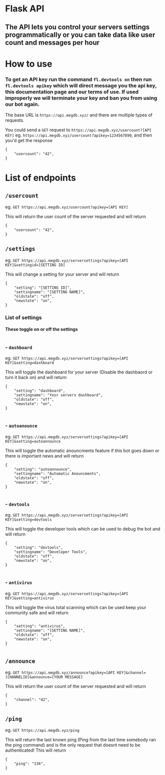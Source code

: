 # Flask API
## The API lets you control your servers settings programmatically or you can take data like user count and messages per hour

# How to use
### To get an API key run the command `fl.devtools on` then run `fl.devtools apikey` which will direct message you the api key, this documentation page and our terms of use. If used improperly we will terminate your key and ban you from using our bot again.

The base URL is `https://api.megdb.xyz/` and there are multiple types of requests.

You could send a `GET` request to `https://api.megdb.xyz/usercount?[API KEY]` eg. `https://api.megdb.xyz/usercount?apikey=1234567890`, and then you'd get the response 
```
{
    "usercount": "42",
}
```

# List of endpoints

## `/usercount`
eg. `GET https://api.megdb.xyz/usercount?apikey=[API KEY]`

This will return the user count of the server requested and will return
```
{
    "usercount": "42",
}
```

## `/settings`
eg. `GET https://api.megdb.xyz/serversettings?apikey=[API KEY]&settingid=[SETTING ID]`

This will change a setting for your server and will return
```
{
    "setting": "[SETTING ID]",
    "settingname": "[SETTING NAME]",
    "oldstate": "off",
    "newstate": "on",
}
```

### List of settings
#### These toggle on or off the settings
# 
### - `dashboard`
eg. `GET https://api.megdb.xyz/serversettings?apikey=[API KEY]&setting=dashboard`

This will toggle the dashboard for your server (Disable the dashbaord or turn it back on) and will return
```
{
    "setting": "dashboard",
    "settingname": "Your servers dashboard",
    "oldstate": "off",
    "newstate": "on",
}
```
# 
### - `autoanounce`
eg. `GET https://api.megdb.xyz/serversettings?apikey=[API KEY]&setting=autoannounce`

This will toggle the automatic anouncments feature if this bot goes down or there is important news and will return
```
{
    "setting": "autoannounce",
    "settingname": "Automatic Anouncments",
    "oldstate": "off",
    "newstate": "on",
}
```
# 
### - `devtools`
eg. `GET https://api.megdb.xyz/serversettings?apikey=[API KEY]&setting=devtools`

This will toggle the developer tools which can be used to debug the bot and will return
```
{
    "setting": "devtools",
    "settingname": "Developer Tools",
    "oldstate": "off",
    "newstate": "on",
}
```
# 
### - `antivirus`
eg. `GET https://api.megdb.xyz/serversettings?apikey=[API KEY]&setting=antivirus`

This will toggle the virus total scanning which can be used keep your community safe and will return
```
{
    "setting": "antivirus",
    "settingname": "[SETTING NAME]",
    "oldstate": "off",
    "newstate": "on",
}
```
#

## `/announce`
eg. `GET https://api.megdb.xyz/announce?apikey=[API KEY]&channel=[CHANNELID]&announce=[YOUR MESSAGE]`

This will return the user count of the server requested and will return
```
{
    "channel": "42",
}
```

## `/ping`
eg. `GET https://api.megdb.xyz/ping`

This will return the last known ping (Ping from the last time somebody ran the ping command) and is the only request that doesnt need to be authenticated! This will return
```
{
    "ping": "136",
}
```
